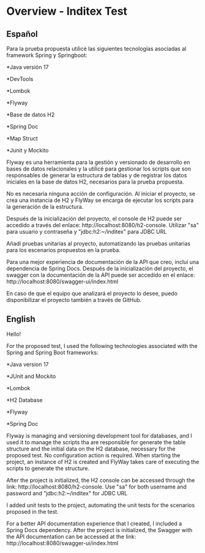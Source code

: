 # Overview - Inditex Test

## Español

Para la prueba propuesta utilicé las siguientes tecnologías asociadas al framework Spring y Springboot:

*Java versión 17

*DevTools

*Lombok

*Flyway

*Base de datos H2

*Spring Doc

*Map Struct

*Junit y Mockito

Flyway es una herramienta para la gestión y versionado de desarrollo en bases de datos relacionales y la utilicé para gestionar los scripts que son responsables de generar la estructura de tablas y de registrar los datos iniciales en la base de datos H2, necesarios para la prueba propuesta.

No es necesaria ninguna acción de configuración. Al iniciar el proyecto, se crea una instancia de H2 y FlyWay se encarga de ejecutar los scripts para la generación de la estructura.

Después de la inicialización del proyecto, el console de H2 puede ser accedido a través del enlace: http://localhost:8080/h2-console. Utilizar "sa" para usuario y contraseña y "jdbc:h2:~/inditex" para JDBC URL

Añadí pruebas unitarias al proyecto, automatizando las pruebas unitarias para los escenarios propuestos en la prueba.

Para una mejor experiencia de documentación de la API que creo, incluí una dependencia de Spring Docs. Después de la inicialización del proyecto, el swagger con la documentación de la API puede ser accedido en el enlace: http://localhost:8080/swagger-ui/index.html

En caso de que el equipo que analizará el proyecto lo desee, puedo disponibilizar el proyecto también a través de GitHub.


## English

Hello!

For the proposed test, I used the following technologies associated with the Spring and Spring Boot frameworks:

*Java version 17

*JUnit and Mockito

*Lombok

*H2 Database

*Flyway

*Spring Doc

Flyway is managing and versioning development tool for databases, and I used it to manage the scripts tha are responsible for generate the table structure and the initial data on the H2 database, necessary for the proposed test.
No configuration action is required. When starting the project, an instance of H2 is created and FlyWay takes care of executing the scripts to generate the structure.

After the project is initialized, the H2 console can be accessed through the link: http://localhost:8080/h2-console. Use "sa" for both username and password and "jdbc:h2:~/inditex" for JDBC URL

I added unit tests to the project, automating the unit tests for the scenarios proposed in the test.

For a better API documentation experience that I created, I included a Spring Docs dependency. After the project is initialized, the Swagger with the API documentation can be accessed at the link: http://localhost:8080/swagger-ui/index.html